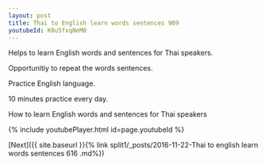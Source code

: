 ```yaml
---
layout: post
title: Thai to English learn words sentences 909 
youtubeId: K0u5fxqNeM0
---
```

 
 
Helps to learn English words and sentences for Thai speakers.

Opportunitiy to repeat the words sentences. 

Practice English language. 
 
10 minutes practice every day. 
 
How to learn English words and sentences for Thai speakers 
 
{% include youtubePlayer.html id=page.youtubeId %}
 
 
[Next]({{ site.baseurl }}{% link  split1/_posts/2016-11-22-Thai to english learn words sentences 616 .md%})
 
